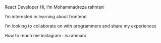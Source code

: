 React Developer
Hi, I’m Mohammadreza rahmani 

I’m interested in learning about frontend 

I’m looking to collaborate on with programmers and share my experiences 

How to reach me instagram : is.rahmani
